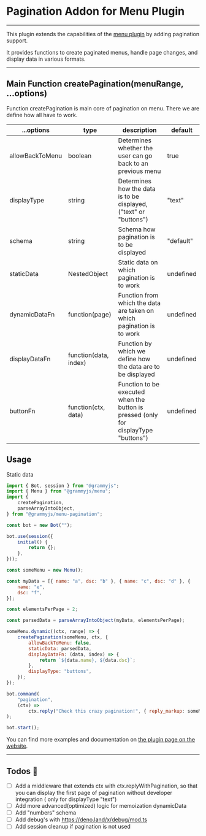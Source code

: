 # Pagination Addon for Menu Plugin

---

This plugin extends the capabilities of the [menu plugin](https://github.com/grammyjs/menu) by adding pagination support.

It provides functions to create paginated menus, handle page changes, and display data in various formats.

---

## Main Function createPagination(menuRange, ...options)

Function createPagination is main core of pagination on menu. There we are define how all have to work.

| ...options      | type                  | description                                                                         | default   |
| --------------- | --------------------- | ----------------------------------------------------------------------------------- | --------- |
| allowBackToMenu | boolean               | Determines whether the user can go back to an previous menu                         | true      |
| displayType     | string                | Determines how the data is to be displayed, ("text" or "buttons")                   | "text"    |
| schema          | string                | Schema how pagination is to be displayed                                            | "default" |
| staticData      | NestedObject          | Static data on which pagination is to work                                          | undefined |
| dynamicDataFn   | function(page)        | Function from which the data are taken on which pagination is to work               | undefined |
| displayDataFn   | function(data, index) | Function by which we define how the data are to be displayed                        | undefined |
| buttonFn        | function(ctx, data)   | Function to be executed when the button is pressed (only for displayType "buttons") | undefined |

## Usage

Static data

```js
import { Bot, session } from "@grammyjs";
import { Menu } from "@grammyjs/menu";
import {
    createPagination,
    parseArrayIntoObject,
} from "@grammyjs/menu-pagination";

const bot = new Bot("");

bot.use(session({
    initial() {
        return {};
    },
}));

const someMenu = new Menu();

const myData = [{ name: "a", dsc: "b" }, { name: "c", dsc: "d" }, {
    name: "e",
    dsc: "f",
}];

const elementsPerPage = 2;

const parsedData = parseArrayIntoObject(myData, elementsPerPage);

someMenu.dynamic((ctx, range) => {
    createPagination(someMenu, ctx, {
        allowBackToMenu: false,
        staticData: parsedData,
        displayDataFn: (data, index) => {
            return `${data.name}, ${data.dsc}`;
        },
        displayType: "buttons",
    });
});

bot.command(
    "pagination",
    (ctx) =>
        ctx.reply("Check this crazy pagination!", { reply_markup: someMenu }),
);

bot.start();
```

You can find more examples and documentation on [the plugin page on the website](https://grammy.dev/plugins/menu-pagination).

---

## Todos 🧰

- [ ] Add a middleware that extends ctx with ctx.replyWithPagination, so that you can display the first page of pagination without developer integration ( only for displayType "text")
- [ ] Add more advanced(optimized) logic for memoization dynamicData
- [ ] Add "numbers" schema
- [ ] Add debug's with https://deno.land/x/debug/mod.ts
- [ ] Add session cleanup if pagination is not used
